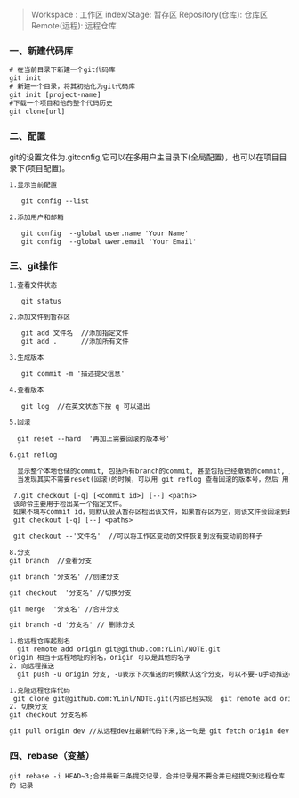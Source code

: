 #

>Workspace : 工作区
>index/Stage: 暂存区
>Repository(仓库): 仓库区
>Remote(远程): 远程仓库

### 一、新建代码库

``` txt
# 在当前目录下新建一个git代码库
git init
# 新建一个目录，将其初始化为git代码库
git init [project-name]
#下载一个项目和他的整个代码历史
git clone[url]
```

### 二、配置

git的设置文件为.gitconfig,它可以在多用户主目录下(全局配置)，也可以在项目目录下(项目配置)。

```txt
1.显示当前配置

   git config --list

2.添加用户和邮箱

   git config  --global user.name 'Your Name'
   git config  --global uwer.email 'Your Email'

```

### 三、git操作

``` txt
1.查看文件状态

   git status

2.添加文件到暂存区  

   git add 文件名  //添加指定文件
   git add .      //添加所有文件

3.生成版本

   git commit -m '描述提交信息'

4.查看版本
  
   git log  //在英文状态下按 q 可以退出

5.回滚
 
  git reset --hard  '再加上需要回滚的版本号'

6.git reflog

  显示整个本地仓储的commit, 包括所有branch的commit, 甚至包括已经撤销的commit, 只要HEAD发生了变化, 就会在reflog里面看得到. git log只包括当前分支的commit.
  当发现其实不需要reset(回滚)的时候，可以用 git reflog 查看回滚的版本号，然后 用 git reset --hard  '再加上需要撤销回滚的版本号'

 7.git checkout [-q] [<commit id>] [--] <paths>
 该命令主要用于检出某一个指定文件。
 如果不填写commit id，则默认会从暂存区检出该文件，如果暂存区为空，则该文件会回滚到最近一次的提交状态。当暂存区为空，如果我们想要放弃对某一个文件的修改，可以用这个命令进行撤销：
 git checkout [-q] [--] <paths>

 git checkout --'文件名'  //可以将工作区变动的文件恢复到没有变动前的样子

8.分支
git branch  //查看分支

git branch '分支名' //创建分支

git checkout  '分支名' //切换分支

git merge  '分支名' //合并分支

git branch -d '分支名' // 删除分支
```

 ```txt
1.给远程仓库起别名
   git remote add origin git@github.com:YLinl/NOTE.git
origin 相当于远程地址的别名，origin 可以是其他的名字
2. 向远程推送
   git push -u origin 分支, -u表示下次推送的时候默认这个分支，可以不要-u手动推送git push origin dev

 ```

 ```txt
1.克隆远程仓库代码
  git clone git@github.com:YLinl/NOTE.git(内部已经实现  git remote add origin 远程仓库地址)
2. 切换分支
git checkout 分支名称
 ```

```txt
git pull origin dev //从远程dev拉最新代码下来,这一句是 git fetch origin dev 和 git merge origin 的简写
```

### 四、rebase（变基）

```
git rebase -i HEAD~3;合并最新三条提交记录，合并记录是不要合并已经提交到远程仓库的 记录
```





